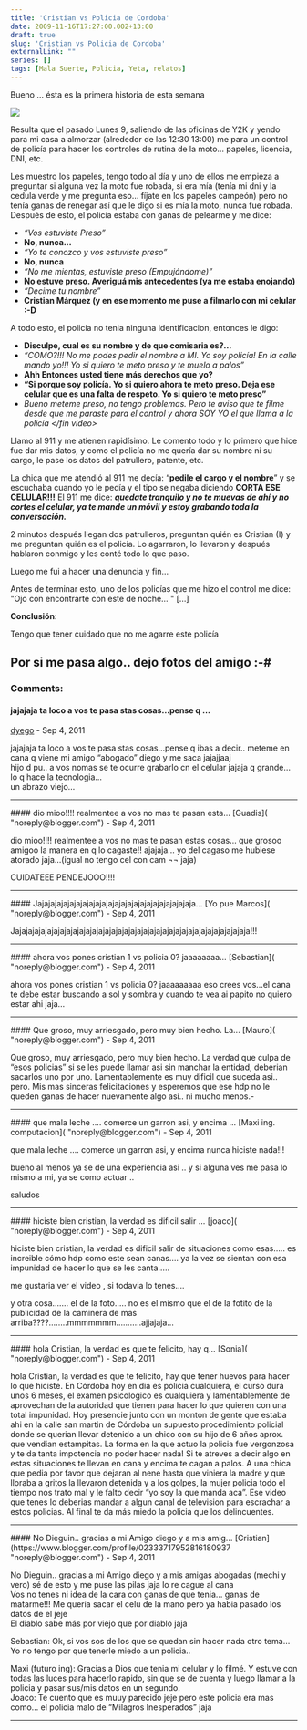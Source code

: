 ```yaml
---
title: 'Cristian vs Policia de Cordoba'
date: 2009-11-16T17:27:00.002+13:00
draft: true
slug: 'Cristian vs Policia de Cordoba'
externalLink: ""
series: []
tags: [Mala Suerte, Policia, Yeta, relatos]
---
```


  
Bueno … ésta es la primera historia de esta semana  
  

[![](http://1.bp.blogspot.com/-JOP9oCeVz6M/TnGAldD-x4I/AAAAAAAAJq8/MO6bPgFYiJA/s1600/policia.jpg)](http://1.bp.blogspot.com/-JOP9oCeVz6M/TnGAldD-x4I/AAAAAAAAJq8/MO6bPgFYiJA/s1600/policia.jpg)

Resulta que el pasado Lunes 9, saliendo de las oficinas de Y2K y yendo para mi casa a almorzar (alrededor de las 12:30 13:00) me para un control de policía para hacer los controles de rutina de la moto… papeles, licencia, DNI, etc.  
  
Les muestro los papeles, tengo todo al día y uno de ellos me empieza a preguntar si alguna vez la moto fue robada, si era mía (tenía mi dni y la cedula verde y me pregunta eso… fíjate en los papeles campeón) pero no tenía ganas de renegar así que le digo si es mía la moto, nunca fue robada. Después de esto, el policía estaba con ganas de pelearme y me dice:  
  
  

*   _“Vos estuviste Preso”_
*   **No, nunca…**
*   _“Yo te conozco y vos estuviste preso”_
*   **No, nunca**
*   _“No me mientas, estuviste preso (Empujándome)”_
*   **No estuve preso. Averiguá mis antecedentes (ya me estaba enojando)**
*   _“Decime tu nombre”_
*   **Cristian Márquez (y en ese momento me puse a filmarlo con mi celular :-D**

A todo esto, el policía no tenia ninguna identificacion, entonces le digo:  

*   **Disculpe, cual es su nombre y de que comisaria es?...**
*   _“COMO?!!! No me podes pedir el nombre a MI. Yo soy policía! En la calle mando yo!!! Yo si quiero te meto preso y te muelo a palos”_
*   **Ahh Entonces usted tiene más derechos que yo?**
*   **“Si porque soy policía. Yo si quiero ahora te meto preso. Deja ese celular que es una falta de respeto. Yo si quiero te meto preso”**
*   _Bueno meteme preso, no tengo problemas. Pero te aviso que te filme desde que me paraste para el control y ahora SOY YO el que llama a la policía </fin video> <Cara sorprendida Policia>_

Llamo al 911 y me atienen rapidísimo. Le comento todo y lo primero que hice fue dar mis datos, y como el policía no me quería dar su nombre ni su cargo, le pase los datos del patrullero, patente, etc.

  
La chica que me atendió al 911 me decía: “**pedile el cargo y el nombre**” y se escuchaba cuando yo le pedía y el tipo se negaba diciendo **CORTA ESE CELULAR!!!** El 911 me dice: _**quedate tranquilo y no te muevas de ahí y no cortes el celular, ya te mande un móvil y estoy grabando toda la conversación.**_  
  
2 minutos después llegan dos patrulleros, preguntan quién es Cristian (I) y me preguntan quién es el policía. Lo agarraron, lo llevaron y después hablaron conmigo y les conté todo lo que paso.  
  
Luego me fui a hacer una denuncia y fin…  
  
Antes de terminar esto, uno de los policías que me hizo el control me dice: "Ojo con encontrarte con este de noche… " \[…\]  
  
**Conclusión**:  
  
Tengo que tener cuidado que no me agarre este policía  
  
Por si me pasa algo.. dejo fotos del amigo :-#
---
### Comments:
#### jajajaja ta loco a vos te pasa stas cosas…pense q ...
[dyego]( "noreply@blogger.com") - <time datetime="2011-09-16T10:43:13.309+12:00">Sep 4, 2011</time>

jajajaja ta loco a vos te pasa stas cosas…pense q ibas a decir.. meteme en cana q viene mi amigo “abogado” diego y me saca jajajjaaj  
hijo d pu.. a vos nomas se te ocurre grabarlo cn el celular jajaja q grande… lo q hace la tecnologia…  
un abrazo viejo…
<hr />
#### dio mioo!!!! realmentee a vos no mas te pasan esta...
[Guadis]( "noreply@blogger.com") - <time datetime="2011-09-16T10:43:44.196+12:00">Sep 4, 2011</time>

dio mioo!!!! realmentee a vos no mas te pasan estas cosas… que grosoo amigoo la manera en q lo cagaste!! ajajaja… yo del cagaso me hubiese atorado jaja…(igual no tengo cel con cam ¬¬ jaja)  
  
CUIDATEEE PENDEJOOO!!!!
<hr />
#### Jajajajajajajajajajajajajajajajajajajajajajajajaja...
[Yo pue Marcos]( "noreply@blogger.com") - <time datetime="2011-09-16T10:44:10.244+12:00">Sep 4, 2011</time>

Jajajajajajajajajajajajajajajajajajajajajajajajajajajajajajajajajajajajaja!!!
<hr />
#### ahora vos pones cristian 1 vs policia 0? jaaaaaaaa...
[Sebastian]( "noreply@blogger.com") - <time datetime="2011-09-16T10:44:34.635+12:00">Sep 4, 2011</time>

ahora vos pones cristian 1 vs policia 0? jaaaaaaaaa eso crees vos…el cana te debe estar buscando a sol y sombra y cuando te vea ai papito no quiero estar ahi jaja…
<hr />
#### Que groso, muy arriesgado, pero muy bien hecho. La...
[Mauro]( "noreply@blogger.com") - <time datetime="2011-09-16T10:45:03.649+12:00">Sep 4, 2011</time>

Que groso, muy arriesgado, pero muy bien hecho. La verdad que culpa de “esos policias” si se les puede llamar asi sin manchar la entidad, deberian sacarlos uno por uno. Lamentablemente es muy dificil que suceda asi.. pero. Mis mas sinceras felicitaciones y esperemos que ese hdp no le queden ganas de hacer nuevamente algo asi.. ni mucho menos.-
<hr />
#### que mala leche …. comerce un garron asi, y encima ...
[Maxi ing. computacion]( "noreply@blogger.com") - <time datetime="2011-09-16T10:45:29.194+12:00">Sep 4, 2011</time>

que mala leche …. comerce un garron asi, y encima nunca hiciste nada!!!  
  
bueno al menos ya se de una experiencia asi .. y si alguna ves me pasa lo mismo a mi, ya se como actuar ..  
  
saludos
<hr />
#### hiciste bien cristian, la verdad es dificil salir ...
[joaco]( "noreply@blogger.com") - <time datetime="2011-09-16T10:45:55.659+12:00">Sep 4, 2011</time>

hiciste bien cristian, la verdad es dificil salir de situaciones como esas….. es increible cómo hdp como este sean canas…. ya la vez se sientan con esa impunidad de hacer lo que se les canta…..  
  
me gustaria ver el video , si todavia lo tenes….  
  
y otra cosa……. el de la foto….. no es el mismo que el de la fotito de la publicidad de la caminera de mas arriba????……..mmmmmmm………..ajjajaja…
<hr />
#### hola Cristian, la verdad es que te felicito, hay q...
[Sonia]( "noreply@blogger.com") - <time datetime="2011-09-16T10:46:15.617+12:00">Sep 4, 2011</time>

hola Cristian, la verdad es que te felicito, hay que tener huevos para hacer lo que hiciste. En Córdoba hoy en dia es policia cualquiera, el curso dura unos 6 meses, el examen psicologico es cualquiera y lamentablemente de aprovechan de la autoridad que tienen para hacer lo que quieren con una total impunidad. Hoy presencie junto con un monton de gente que estaba ahi en la calle san martin de Córdoba un supuesto procedimiento policial donde se querian llevar detenido a un chico con su hijo de 6 años aprox. que vendian estampitas. La forma en la que actuo la policia fue vergonzosa y te da tanta impotencia no poder hacer nada! Si te atreves a decir algo en estas situaciones te llevan en cana y encima te cagan a palos. A una chica que pedia por favor que dejaran al nene hasta que viniera la madre y que lloraba a gritos la llevaron detenida y a los golpes, la mujer policia todo el tiempo nos trato mal y le falto decir “yo soy la que manda aca”. Ese video que tenes lo deberias mandar a algun canal de television para escrachar a estos policias. Al final te da más miedo la policia que los delincuentes.
<hr />
#### No Dieguin.. gracias a mi Amigo diego y a mis amig...
[Cristian](https://www.blogger.com/profile/02333717952816180937 "noreply@blogger.com") - <time datetime="2011-09-16T10:49:38.891+12:00">Sep 4, 2011</time>

No Dieguin.. gracias a mi Amigo diego y a mis amigas abogadas (mechi y vero) sé de esto y me puse las pilas jaja lo re cague al cana  
Vos no tenes ni idea de la cara con ganas de que tenia… ganas de matarme!!! Me queria sacar el celu de la mano pero ya habia pasado los datos de el jeje  
El diablo sabe más por viejo que por diablo jaja  
  
Sebastian: Ok, si vos sos de los que se quedan sin hacer nada otro tema…  
Yo no tengo por que tenerle miedo a un policia..  
  
Maxi (futuro ing): Gracias a Dios que tenia mi celular y lo filmé. Y estuve con todas las luces para hacerlo rapido, sin que se de cuenta y luego llamar a la policia y pasar sus/mis datos en un segundo.  
Joaco: Te cuento que es muuy parecido jeje pero este policia era mas como… el policia malo de “Milagros Inesperados” jaja
<hr />
